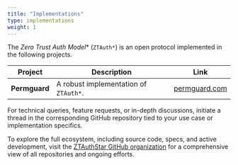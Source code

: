 ```yaml
---
title: "Implementations"
type: implementations
weight: 1
---
```


The **Zero Trust Auth* Model** (`ZTAuth*`) is an open protocol implemented in the following projects.

| **Project**  | **Description**                       | **Link**                                   |
|--------------|---------------------------------------|--------------------------------------------|
| **Permguard**| A robust implementation of `ZTAuth*`. | [permguard.com](https://www.permguard.com) |

For technical queries, feature requests, or in-depth discussions, initiate a thread in the corresponding GitHub repository tied to your use case or implementation specifics.

To explore the full ecosystem, including source code, specs, and active development, visit the [ZTAuthStar GitHub organization](https://github.com/ztauthstar/ztauthstar-specs) for a comprehensive view of all repositories and ongoing efforts.
